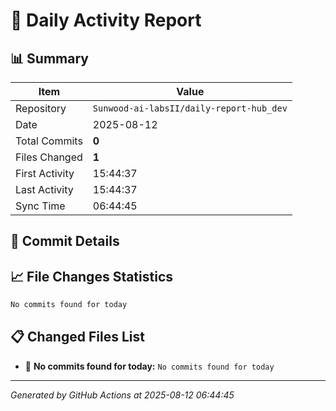 # 📅 Daily Activity Report

## 📊 Summary
| Item | Value |
|------|-------|
| Repository | `Sunwood-ai-labsII/daily-report-hub_dev` |
| Date | 2025-08-12 |
| Total Commits | **0** |
| Files Changed | **1** |
| First Activity | 15:44:37 |
| Last Activity | 15:44:37 |
| Sync Time | 06:44:45 |

## 📝 Commit Details

## 📈 File Changes Statistics

```diff
No commits found for today
```

## 📋 Changed Files List

- 📝 **No commits found for today:** `No commits found for today`

---
*Generated by GitHub Actions at 2025-08-12 06:44:45*

